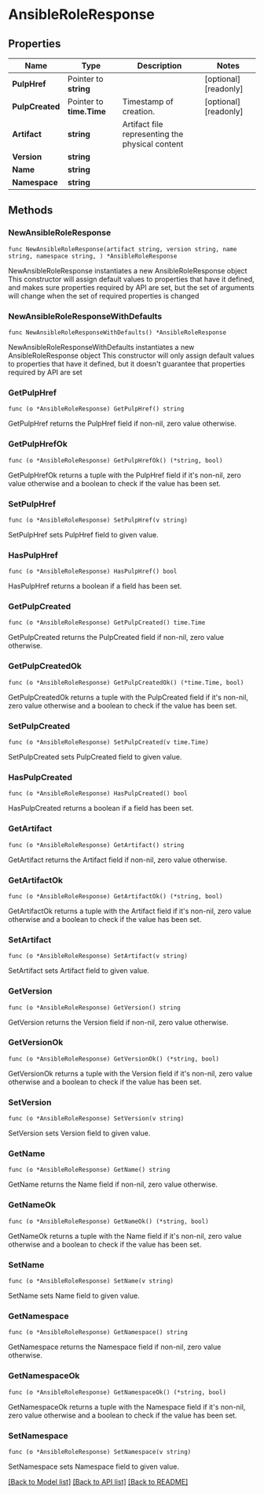 # AnsibleRoleResponse

## Properties

Name | Type | Description | Notes
------------ | ------------- | ------------- | -------------
**PulpHref** | Pointer to **string** |  | [optional] [readonly] 
**PulpCreated** | Pointer to **time.Time** | Timestamp of creation. | [optional] [readonly] 
**Artifact** | **string** | Artifact file representing the physical content | 
**Version** | **string** |  | 
**Name** | **string** |  | 
**Namespace** | **string** |  | 

## Methods

### NewAnsibleRoleResponse

`func NewAnsibleRoleResponse(artifact string, version string, name string, namespace string, ) *AnsibleRoleResponse`

NewAnsibleRoleResponse instantiates a new AnsibleRoleResponse object
This constructor will assign default values to properties that have it defined,
and makes sure properties required by API are set, but the set of arguments
will change when the set of required properties is changed

### NewAnsibleRoleResponseWithDefaults

`func NewAnsibleRoleResponseWithDefaults() *AnsibleRoleResponse`

NewAnsibleRoleResponseWithDefaults instantiates a new AnsibleRoleResponse object
This constructor will only assign default values to properties that have it defined,
but it doesn't guarantee that properties required by API are set

### GetPulpHref

`func (o *AnsibleRoleResponse) GetPulpHref() string`

GetPulpHref returns the PulpHref field if non-nil, zero value otherwise.

### GetPulpHrefOk

`func (o *AnsibleRoleResponse) GetPulpHrefOk() (*string, bool)`

GetPulpHrefOk returns a tuple with the PulpHref field if it's non-nil, zero value otherwise
and a boolean to check if the value has been set.

### SetPulpHref

`func (o *AnsibleRoleResponse) SetPulpHref(v string)`

SetPulpHref sets PulpHref field to given value.

### HasPulpHref

`func (o *AnsibleRoleResponse) HasPulpHref() bool`

HasPulpHref returns a boolean if a field has been set.

### GetPulpCreated

`func (o *AnsibleRoleResponse) GetPulpCreated() time.Time`

GetPulpCreated returns the PulpCreated field if non-nil, zero value otherwise.

### GetPulpCreatedOk

`func (o *AnsibleRoleResponse) GetPulpCreatedOk() (*time.Time, bool)`

GetPulpCreatedOk returns a tuple with the PulpCreated field if it's non-nil, zero value otherwise
and a boolean to check if the value has been set.

### SetPulpCreated

`func (o *AnsibleRoleResponse) SetPulpCreated(v time.Time)`

SetPulpCreated sets PulpCreated field to given value.

### HasPulpCreated

`func (o *AnsibleRoleResponse) HasPulpCreated() bool`

HasPulpCreated returns a boolean if a field has been set.

### GetArtifact

`func (o *AnsibleRoleResponse) GetArtifact() string`

GetArtifact returns the Artifact field if non-nil, zero value otherwise.

### GetArtifactOk

`func (o *AnsibleRoleResponse) GetArtifactOk() (*string, bool)`

GetArtifactOk returns a tuple with the Artifact field if it's non-nil, zero value otherwise
and a boolean to check if the value has been set.

### SetArtifact

`func (o *AnsibleRoleResponse) SetArtifact(v string)`

SetArtifact sets Artifact field to given value.


### GetVersion

`func (o *AnsibleRoleResponse) GetVersion() string`

GetVersion returns the Version field if non-nil, zero value otherwise.

### GetVersionOk

`func (o *AnsibleRoleResponse) GetVersionOk() (*string, bool)`

GetVersionOk returns a tuple with the Version field if it's non-nil, zero value otherwise
and a boolean to check if the value has been set.

### SetVersion

`func (o *AnsibleRoleResponse) SetVersion(v string)`

SetVersion sets Version field to given value.


### GetName

`func (o *AnsibleRoleResponse) GetName() string`

GetName returns the Name field if non-nil, zero value otherwise.

### GetNameOk

`func (o *AnsibleRoleResponse) GetNameOk() (*string, bool)`

GetNameOk returns a tuple with the Name field if it's non-nil, zero value otherwise
and a boolean to check if the value has been set.

### SetName

`func (o *AnsibleRoleResponse) SetName(v string)`

SetName sets Name field to given value.


### GetNamespace

`func (o *AnsibleRoleResponse) GetNamespace() string`

GetNamespace returns the Namespace field if non-nil, zero value otherwise.

### GetNamespaceOk

`func (o *AnsibleRoleResponse) GetNamespaceOk() (*string, bool)`

GetNamespaceOk returns a tuple with the Namespace field if it's non-nil, zero value otherwise
and a boolean to check if the value has been set.

### SetNamespace

`func (o *AnsibleRoleResponse) SetNamespace(v string)`

SetNamespace sets Namespace field to given value.



[[Back to Model list]](../README.md#documentation-for-models) [[Back to API list]](../README.md#documentation-for-api-endpoints) [[Back to README]](../README.md)


